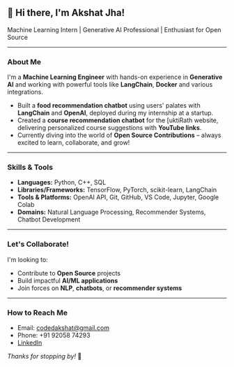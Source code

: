 ## 👋 Hi there, I'm Akshat Jha!

 Machine Learning Intern |  Generative AI Professional |   Enthusiast for Open Source

---

###  About Me

I'm a **Machine Learning Engineer** with hands-on experience in **Generative AI** and working with powerful tools like **LangChain**, **Docker** and various integrations.

-  Built a **food recommendation chatbot** using users' palates with **LangChain** and **OpenAI**, deployed during my internship at a startup.
-  Created a **course recommendation chatbot** for the [uktiRath website, delivering personalized course suggestions with **YouTube links**.
-  Currently diving into the world of **Open Source Contributions** – always excited to learn, collaborate, and grow!

---

###  Skills & Tools

- **Languages:** Python, C++, SQL
- **Libraries/Frameworks:** TensorFlow, PyTorch, scikit-learn, LangChain
- **Tools & Platforms:** OpenAI API, Git, GitHub, VS Code, Jupyter, Google Colab
- **Domains:** Natural Language Processing, Recommender Systems, Chatbot Development

---

###  Let's Collaborate!

I'm looking to:
- Contribute to **Open Source** projects
- Build impactful **AI/ML applications**
- Join forces on **NLP**, **chatbots**, or **recommender systems**

---

###  How to Reach Me

-  Email: [codedakshat@gmail.com](mailto:codedakshat@gmail.com)
-  Phone: +91 92058 74293
-  [LinkedIn](www.linkedin.com/in/akshat-jha-a17b31298)


_Thanks for stopping by!_ 🌟
